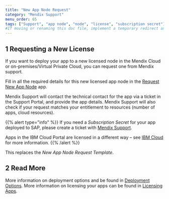 ```yaml
---
title: "New App Node Request"
category: "Mendix Support"
menu_order: 65
tags: ["Support", "app node", "node", "license", "subscription secret"]
#If moving or renaming this doc file, implement a temporary redirect and let the respective team know they should update the URL in the product. See Mapping to Products for more details.
---
```


## 1 Requesting a New License

If you want to deploy your app to a new licensed node in the Mendix Cloud or on-premises/Virtual Private Cloud, you can request one from Mendix support.

Fill in all the required details for this new licensed app node in the [Request New App Node](https://newnode.mendix.com/) app.

Mendix Support will contact the technical contact for the app via a ticket in the Support Portal, and provide the app details. Mendix Support will also check if your request matches your entitlement to resources (number of apps, cloud resources).

{{% alert type="info" %}}
If you need a *Subscription Secret* for your app deployed to SAP, please create a ticket with [Mendix Support](https://support.mendix.com).

Apps in the IBM Cloud Portal are licensed in a different way – see [IBM Cloud](/developerportal/deploy/ibm-cloud) for more information.
{{% /alert %}}

This replaces the *New App Node Request Template*.

## 2 Read More

More information on deployment options and be found in [Deployment Options](/developerportal/deploy/).
More information on licensing your apps can be found in [Licensing Apps](/developerportal/deploy/licensing-apps-outside-mxcloud).
